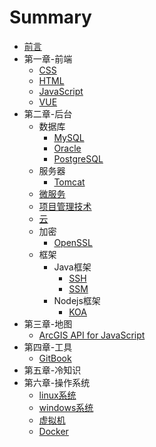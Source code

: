 # Summary

* [前言](README.md)
* 第一章-前端
    * [CSS](Chapter1/Chapter1-1/README.md)
    * [HTML](Chapter1/Chapter1-2/README.md)
    * [JavaScript](Chapter1/Chapter1-3/README.md)
    * [VUE](Chapter1/Chapter1-4/README.md)
* 第二章-后台
    * 数据库
        * [MySQL](Chapter2/Chapter2-1/MySQL.md)
        * [Oracle](Chapter2/Chapter2-1/Oracle.md)
        * [PostgreSQL](Chapter2/Chapter2-1/PostgreSQL.md)
    * 服务器
        * [Tomcat](Chapter2/Chapter2-2/Tomcat.md)
    * [微服务](Chapter2/Chapter2-3/README.md)
    * [项目管理技术](Chapter2/Chapter2-4/README.md)
    * [云](Chapter2/Chapter2-5/README.md)
    * 加密
        * [OpenSSL](Chapter2/Chapter2-6/OpenSSL.md)
    * 框架
        * Java框架
            * [SSH](Chapter2/Chapter2-7/1-1/SSH.md)
            * [SSM](Chapter2/Chapter2-7/1-1/SSM.md)
        * Nodejs框架
            * [KOA](Chapter2/Chapter2-7/1-2/koa.md)
* 第三章-地图
    * [ArcGIS API for JavaScript](Chapter3/Chapter3-1README.md)
* 第四章-工具
    * [GitBook](Chapter4/Chapter4-1/README.md)
* 第五章-冷知识
* 第六章-操作系统
    * [linux系统](Chapter6/Chapter6-1/README.md)
    * [windows系统](Chapter6/Chapter6-2/README.md)
    * [虚拟机](Chapter6/Chapter6-3/README.md)
    * [Docker](Chapter6/Chapter6-4/README.md)

